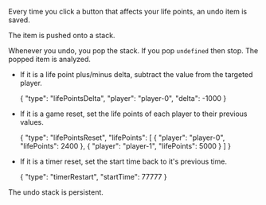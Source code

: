 Every time you click a button that affects your life points, an undo item is
saved.

The item is pushed onto a stack.

Whenever you undo, you pop the stack. If you pop `undefined` then stop.
The popped item is analyzed.

- If it is a life point plus/minus delta, subtract the value from the targeted player.

    {
        "type": "lifePointsDelta",
        "player": "player-0",
        "delta": -1000
    }

- If it is a game reset, set the life points of each player to their previous values.

    {
        "type": "lifePointsReset",
        "lifePoints": [
            {
                "player": "player-0",
                "lifePoints": 2400
            },
            {
                "player": "player-1",
                "lifePoints": 5000
            }
        ]
    }

- If it is a timer reset, set the start time back to it's previous time.

    {
        "type": "timerRestart",
        "startTime": 77777
    }

The undo stack is persistent.
